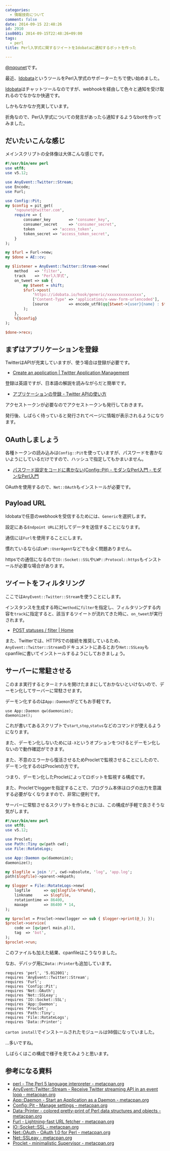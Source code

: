 ```yaml
---
categories:
  - 情報技術について
comment: false
date: 2014-09-15 22:48:26
id: 2910
iso8601: 2014-09-15T22:48:26+09:00
tags:
  - perl
title: Perl入学式に関するツイートをIdobataに通知するボットを作った

---
```


<p><a href="https://twitter.com/nqounet">@nqounet</a>です。</p>

<p>最近、<a href="https://idobata.io/">Idobata</a>というツールをPerl入学式のサポーターたちで使い始めました。</p>

<p><a href="https://idobata.io/">Idobata</a>はチャットツールなのですが、webhookを経由して色々と通知を受け取れるのでなかなか快適です。</p>

<p>しかもなかなか充実しています。</p>

<p>折角なので、Perl入学式についての発言があったら通知するようなbotを作ってみました。</p>



<h2>だいたいこんな感じ</h2>

<p>メインスクリプトの全体像は大体こんな感じです。</p>

```perl
#!/usr/bin/env perl
use utf8;
use v5.12;

use AnyEvent::Twitter::Stream;
use Encode;
use Furl;

use Config::Pit;
my $config = pit_get(
    'nqounet@twitter.com',
    require => {
        consumer_key        => 'consumer_key',
        consumer_secret     => 'consumer_secret',
        token        => 'access_token',
        token_secret => 'access_token_secret',
    }
);

my $furl = Furl->new;
my $done = AE::cv;

my $listener = AnyEvent::Twitter::Stream->new(
    method   => 'filter',
    track    => 'Perl入学式',
    on_tweet => sub {
        my $tweet = shift;
        $furl->post(
            'https://idobata.io/hook/generic/xxxxxxxxxxxxxxx',
            ['Content-Type' => 'application/x-www-form-urlencoded'],
            [source         => encode_utf8(qq{$tweet->{user}{name} : $tweet->{text}})]
        );
    },
    %{$config}
);

$done->recv;
```

<h2>まずはアプリケーションを登録</h2>

<p>TwitterはAPIが充実していますが、使う場合は登録が必要です。</p>

<ul>
<li><a href="https://apps.twitter.com/app/new">Create an application | Twitter Application Management</a></li>
</ul>

<p>登録は英語ですが、日本語の解説を読みながらだと簡単です。</p>

<ul>
<li><a href="http://syncer.jp/twitter-api-create-application">アプリケーションの登録 - Twitter APIの使い方</a></li>
</ul>

<p>アクセストークンが必要なのでアクセストークンも発行しておきます。</p>

<p>発行後、しばらく待っていると発行されてページに情報が表示されるようになります。</p>

<h2>OAuthしましょう</h2>

<p>各種トークンの読み込みは<code>Config::Pit</code>を使っていますが、パスワードを書かないようにしているだけですので、ハッシュで指定してもかまいません。</p>

<ul>
<li><a href="http://perl-users.jp/modules/config_pit.html">パスワード設定をコードに書かない(Config::Pit) - モダンなPerl入門 - モダンなPerl入門</a></li>
</ul>

<p>OAuthを使用するので、<code>Net::OAuth</code>もインストールが必要です。</p>

<h2>Payload URL</h2>

<p>Idobataで任意のwebhookを受信するためには、<code>Generic</code>を選択します。</p>

<p>設定にある<code>Endpoint URL</code>に対してデータを送信することになります。</p>

<p>通信には<code>Furl</code>を使用することにします。</p>

<p>慣れているならば<code>LWP::UserAgent</code>などでも全く問題ありません。</p>

<p>httpsでの通信になるので<code>IO::Socket::SSL</code>や<code>LWP::Protocol::https</code>もインストールが必要な場合があります。</p>

<h2>ツイートをフィルタリング</h2>

<p>ここでは<code>AnyEvent::Twitter::Stream</code>を使うことにします。</p>

<p>インスタンスを生成する時に<code>method</code>に<code>filter</code>を指定し、フィルタリングする内容を<code>track</code>に指定すると、該当するツイートが流れてきた時に、<code>on_tweet</code>が実行されます。</p>

<ul>
<li><a href="https://dev.twitter.com/streaming/reference/post/statuses/filter">POST statuses / filter | Home</a></li>
</ul>

<p>また、Twitterでは、HTTPSでの接続を推奨しているため、<code>AnyEvent::Twitter::Stream</code>のドキュメントにあるとおり<code>Net::SSLeay</code>もcpanfileに書いてインストールするようにしておきましょう。</p>

<h2>サーバーに常駐させる</h2>

<p>このまま実行するとターミナルを開けたままにしておかないといけないので、デーモン化してサーバーに常駐させます。</p>

<p>デーモン化するのは<code>App::Daemon</code>がとてもお手軽です。</p>

```
use App::Daemon qw(daemonize);
daemonize();
```

<p>これが書いてあるスクリプトで<code>start</code>,<code>stop</code>,<code>status</code>などのコマンドが使えるようになります。</p>

<p>また、デーモン化しないためには<code>-X</code>というオプションをつけるとデーモン化しないので動作確認ができます。</p>

<p>また、不意のエラーから復活させるためProcletで監視させることにしたので、デーモン化するのはProcletの方です。</p>

<p>つまり、デーモン化したProcletによってロボットを監視する構成です。</p>

<p>また、Procletでloggerを指定することで、プログラム本体はログの出力を意識する必要がなくなりますので、非常に便利です。</p>

<p>サーバーに常駐させるスクリプトを作るときには、この構成が手軽で良さそうな気がします。</p>

```perl
#!/usr/bin/env perl
use utf8;
use v5.12;

use Proclet;
use Path::Tiny qw(path cwd);
use File::RotateLogs;

use App::Daemon qw(daemonize);
daemonize();

my $logfile = join '/', cwd->absolute, 'log', 'app.log';
path($logfile)->parent->mkpath;

my $logger = File::RotateLogs->new(
    logfile      => qq{$logfile-%Y%m%d},
    linkname     => $logfile,
    rotationtime => 86400,
    maxage       => 86400 * 14,
);

my $proclet = Proclet->new(logger => sub { $logger->print(@_); });
$proclet->service(
    code => [qw(perl main.pl)],
    tag  => 'bot',
);
$proclet->run;
```

<p>このファイルも加えた結果、cpanfileはこうなりました。</p>

<p>なお、デバッグ用に<code>Data::Printer</code>も追加しています。</p>

```
requires 'perl', '5.012001';
requires 'AnyEvent::Twitter::Stream';
requires 'Furl';
requires 'Config::Pit';
requires 'Net::OAuth';
requires 'Net::SSLeay';
requires 'IO::Socket::SSL';
requires 'App::Daemon';
requires 'Proclet';
requires 'Path::Tiny';
requires 'File::RotateLogs';
requires 'Data::Printer';
```

<p><code>carton install</code>でインストールされたモジュールは98個になっていました。</p>

<p>…多いですね。</p>

<p>しばらくはこの構成で様子を見てみようと思います。</p>

<h2>参考になる資料</h2>

<ul>
<li><a href="https://metacpan.org/pod/perl">perl - The Perl 5 language interpreter - metacpan.org</a></li>
<li><a href="https://metacpan.org/pod/AnyEvent::Twitter::Stream">AnyEvent::Twitter::Stream - Receive Twitter streaming API in an event loop - metacpan.org</a></li>
<li><a href="https://metacpan.org/pod/App::Daemon">App::Daemon - Start an Application as a Daemon - metacpan.org</a></li>
<li><a href="https://metacpan.org/pod/Config::Pit">Config::Pit - Manage settings - metacpan.org</a></li>
<li><a href="https://metacpan.org/pod/Data::Printer">Data::Printer - colored pretty-print of Perl data structures and objects - metacpan.org</a></li>
<li><a href="https://metacpan.org/pod/Furl">Furl - Lightning-fast URL fetcher - metacpan.org</a></li>
<li><a href="https://metacpan.org/pod/IO%3A%3ASocket%3A%3ASSL">IO::Socket::SSL - metacpan.org</a></li>
<li><a href="https://metacpan.org/pod/Net::OAuth">Net::OAuth - OAuth 1.0 for Perl - metacpan.org</a></li>
<li><a href="https://metacpan.org/pod/Net::SSLeay">Net::SSLeay - metacpan.org</a></li>
<li><a href="https://metacpan.org/pod/Proclet">Proclet - minimalistic Supervisor - metacpan.org</a></li>
</ul>
    	